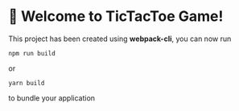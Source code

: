# 🚀 Welcome to TicTacToe Game!

This project has been created using **webpack-cli**, you can now run

```
npm run build
```

or

```
yarn build
```

to bundle your application
